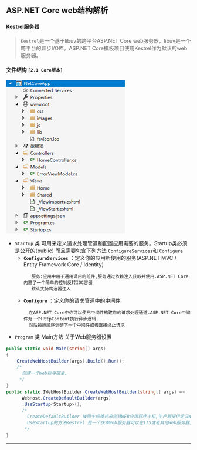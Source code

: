 ASP.NET Core web结构解析
-----
#### [Kestrel服务器](https://www.cnblogs.com/Wddpct/p/6123653.html)
> `Kestrel`是一个基于libuv的跨平台ASP.NET Core web服务器，libuv是一个跨平台的异步I/O库。ASP.NET Core模板项目使用Kestrel作为默认的web服务器。


#### 文件结构 `[2.1 Core版本]`
![文件结构](/Image/CoreWeb.png)
* `Startup` 类 可用来定义请求处理管道和配置应用需要的服务。Startup类必须是公开的(public)  而且需要包含下列方法 `ConfigureServices`和 `Configure`
     * **`ConfigureServices`** ：定义你的应用所使用的服务(ASP.NET MVC / Entity Framework Core / Identity) 
        ```
           服务:应用中用于通用调用的组件,服务通过依赖注入获取并使用.ASP.NET Core内置了一个简单的控制反转IOC容器
           默认支持构造器注入
        ```
     * **`Configure`** ：定义你的请求管道中的[中间件](https://baike.baidu.com/item/%E4%B8%AD%E9%97%B4%E4%BB%B6/452240?fr=aladdin)
        ```
          在ASP.NET Core中你可以使用中间件构建你的请求处理通道.ASP.NET Core中间件为一个HttpContent执行异步逻辑.
          然后按照顺序调研下一个中间件或者直接终止请求
        ```
* `Program` 类 Main方法 关于Web服务器设置

```C#
public static void Main(string[] args)
{
    CreateWebHostBuilder(args).Build().Run();
    /*
      创建一个Web程序宿主,
     */
}
public static IWebHostBuilder CreateWebHostBuilder(string[] args) =>
      WebHost.CreateDefaultBuilder(args)
      .UseStartup<Startup>();
      /*
        CreateDefaultBuilder 按照生成模式来创建WEB应用程序主机,生产器提供定义WEB服务器例如UseKestrel和启动类
        UseStartup的方法Kestrel 是一个庆幸Web服务器可以在IIS或者其他Web服务器上面运行
       */
}
```
-----
